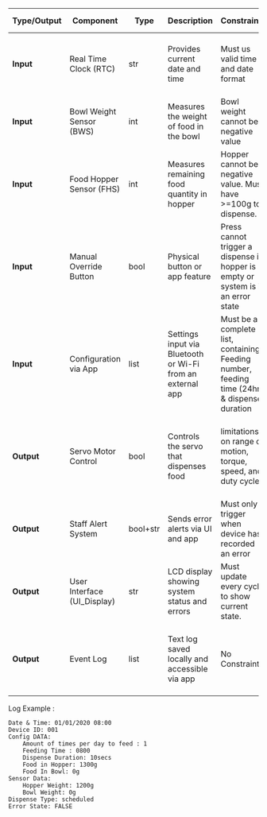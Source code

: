 
| **Type/Output** | **Component**               | Type     | **Description**                                            | Constraints                                                                                    | **Operational Parameters**                                                                | **Sample Values**                                        |
| --------------- | --------------------------- | -------- | ---------------------------------------------------------- | ---------------------------------------------------------------------------------------------- | ----------------------------------------------------------------------------------------- | -------------------------------------------------------- |
| **Input**       | Real Time Clock (RTC)       | str      | Provides current date and time                             | Must us valid time and date format                                                             | Time format DD/MM/YYYY, HH:MM; checked every 1 second                                     | `11/08/2025, 13:00`                                      |
| **Input**       | Bowl Weight Sensor (BWS)    | int      | Measures the weight of food in the bowl                    | Bowl weight cannot be negative value                                                           | Threshold: >1g indicates food present, sampled after dispensing                           | `0g` (empty), `50g` (food)                               |
| **Input**       | Food Hopper Sensor (FHS)    | int      | Measures remaining food quantity in hopper                 | Hopper cannot be negative value. Must have >=100g to dispense.                                 | Minimum level: 100g to allow dispensing                                                   | `700g`                                                   |
| **Input**       | Manual Override Button      | bool     | Physical button or app feature                             | Press cannot trigger a dispense if hopper is empty or system is in an error state              | Button press detected within 30 seconds window                                            | `False` (not pressed)                                    |
| **Input**       | Configuration via App       | list     | Settings input via Bluetooth or Wi-Fi from an external app | Must be a a complete list, containing; Feeding number, feeding time (24hr) & dispense duration | Feeding times in 24-hour format; dispense time in seconds                                 | `1`, `08:00`, `10` (seconds)                             |
| **Output**      | Servo Motor Control         | bool     | Controls the servo that dispenses food                     | limitations on range of motion, torque, speed, and duty cycle                                  | Rotates to open for configured dispense duration then rotates to close (e.g., 10 seconds) | `True` (Rotate to "open" and Rotate to "close"), `False` |
| **Output**      | Staff Alert System          | bool+str | Sends error alerts via UI and app                          | Must only trigger when device has recorded an error                                            | Alerts triggered on error states with specific error codes                                | `Error with Device 001 "ER01" Hopper Empty               |
| **Output**      | User Interface (UI_Display) | str      | LCD display showing system status and errors               | Must update every cycle to show current state.                                                 | Displays messages, updates on state changes                                               | `Running`, `Error: ER04`                                 |
| **Output**      | Event Log                   | list     | Text log saved locally and accessible via app              | No Constraint                                                                                  | Log entries formatted with date/time, user data, sensor data, event type, error codes     | *See Log Example*                                        |

Log Example :

	Date & Time: 01/01/2020 08:00
	Device ID: 001
	Config DATA: 
		Amount of times per day to feed : 1
		Feeding Time : 0800
		Dispense Duration: 10secs
		Food in Hopper: 1300g
		Food In Bowl: 0g
	Sensor Data:
		Hopper Weight: 1200g
		Bowl Weight: 0g
	Dispense Type: scheduled
	Error State: FALSE






